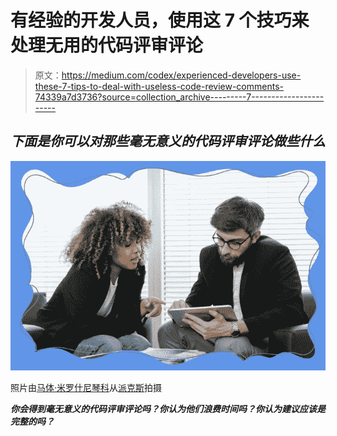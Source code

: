 # 有经验的开发人员，使用这 7 个技巧来处理无用的代码评审评论

> 原文：<https://medium.com/codex/experienced-developers-use-these-7-tips-to-deal-with-useless-code-review-comments-74339a7d3736?source=collection_archive---------7----------------------->

## *下面是你可以对那些毫无意义的代码评审评论做些什么*

![](img/a34486059485fa66cfe1cc45fb10d8bb.png)

照片由[马体·米罗什尼琴科](https://www.pexels.com/@tima-miroshnichenko?utm_content=attributionCopyText&utm_medium=referral&utm_source=pexels)从[派克斯](https://www.pexels.com/photo/woman-in-black-blazer-holding-white-tablet-computer-7567605/?utm_content=attributionCopyText&utm_medium=referral&utm_source=pexels)拍摄

***你会得到毫无意义的代码评审评论吗？你认为他们浪费时间吗？你认为建议应该是完整的吗？***